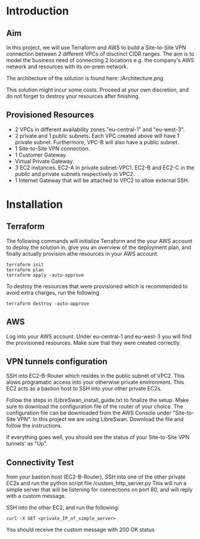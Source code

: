 # Introduction
## Aim
In this project, we will use Terraform and AWS to build a Site-to-Site VPN connection between 2 different VPCs of disctinct CIDR ranges.  The aim is to model the business need of connecting 2 locations e.g. the company's AWS network and resources with its on-prem network.

The architecture of the solution is found here: /Architecture.png

This solution might incur some costs. Proceed at your own discretion, and do not forget to destroy your resources after finishing.

## Provisioned Resources
- 2 VPCs in different availability zones "eu-central-1" and "eu-west-3".
- 2 private and 1 public subnets. Each VPC created above will have 1 private subnet. Furthermore, VPC-B will also have a public subnet.
- 1 Site-to-Site VPN connection.
- 1 Customer Gateway.
- Virtual Private Gateway.
- 3 EC2 instances. EC2-A in private subnet-VPC1. EC2-B and EC2-C in the public and private subnets respectively in VPC2.
- 1 Internet Gateway that will be attached to VPC2 to allow external SSH.

# Installation
## Terraform
The following commands will initialize Terraform and the your AWS account to deploy the solution in, give you an overview of the deployment plan, and finally actually provision athe resources in your AWS account.
```
terraform init
terraform plan
terraform apply -auto-approve
```

To destroy the resources that were provisioned which is recommended to avoid extra charges, run the following
```
terraform destroy -auto-approve
```
## AWS
Log into your AWS account. Under eu-central-1 and eu-west-3 you will find the provisioned resources. Make sure that they were created correctly.

## VPN tunnels configuration
SSH into EC2-B-Router which resides in the public subnet of VPC2. This alows programatic access into your otherwise private environment. This EC2 acts as a bastion host to SSH into your other private EC2s.

Follow the steps in /LibreSwan_install_guide.txt to finalize the setup. Make sure to download the configuration file of the router of your choice. The configuration file can be downloaded from the AWS Console under "Site-to-Site VPN". In this project we are using LibreSwan. Download the file and follow the instructions.

If everything goes well, you should see the status of your Site-to-Site VPN tunnels' as "Up".

## Connectivity Test
from your bastion host (EC2-B-Router), SSH into one of the other private EC2s and run the python script file /custom_http_server.py
This will run a simple server that will be listening for connections on port 80, and will reply with a custom message.

SSH into the other EC2, and run the following:
```
curl -X GET <private_IP_of_simple_server>
```

You should receive the custom message with 200 OK status